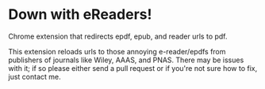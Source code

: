 # Down with eReaders! 
Chrome extension that redirects epdf, epub, and reader urls to pdf. 

This extension reloads urls to those annoying e-reader/epdfs from publishers of journals like Wiley, AAAS, and PNAS. There may be issues with it; if so please either send a pull request or if you're not sure how to fix, just contact me. 
